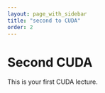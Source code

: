 ```yaml
---
layout: page_with_sidebar
title: "second to CUDA"
order: 2
---
```


# Second CUDA

This is your first CUDA lecture.